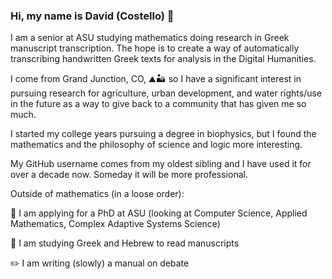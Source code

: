 ### Hi, my name is David (Costello) 👋

I am a senior at ASU studying mathematics doing research in Greek manuscript transcription. The hope is to create a way of automatically transcribing handwritten Greek texts for analysis in the Digital Humanities.

I come from Grand Junction, CO, ⛰️🏜️ so I have a significant interest in pursuing research for agriculture, urban development, and water rights/use in the future as a way to give back to a community that has given me so much.

I started my college years pursuing a degree in biophysics, but I found the mathematics and the philosophy of science and logic more interesting.

My GitHub username comes from my oldest sibling and I have used it for over a decade now. Someday it will be more professional.

Outside of mathematics (in a loose order):

📝 I am applying for a PhD at ASU (looking at Computer Science, Applied Mathematics, Complex Adaptive Systems Science)

📜 I am studying Greek and Hebrew to read manuscripts

✏️ I am writing (slowly) a manual on debate
